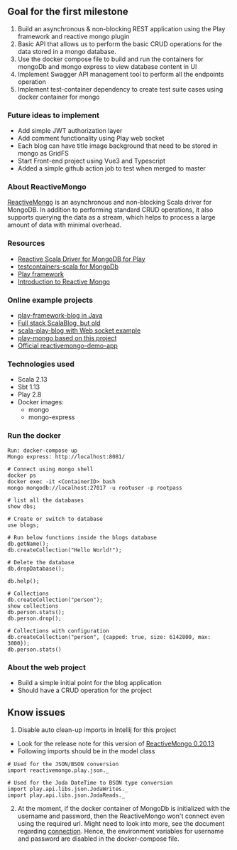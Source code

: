 ## Goal for the first milestone

1. Build an asynchronous & non-blocking REST application using the Play framework and reactive mongo plugin
2. Basic API that allows us to perform the basic CRUD operations for the data stored in a mongo database.
3. Use the docker compose file to build and run the containers for mongoDb and mongo express to view database content in UI
4. Implement Swagger API management tool to perform all the endpoints operation 
5. Implement test-container dependency to create test suite cases using docker container for mongo

### Future ideas to implement
- Add simple JWT authorization layer
- Add comment functionality using Play web socket
- Each blog can have title image background that need to be stored in mongo as GridFS
- Start Front-end project using Vue3 and Typescript 
- Added a simple github action job to test when merged to master

### About ReactiveMongo
[ReactiveMongo](http://reactivemongo.org/) is an asynchronous and non-blocking Scala driver for MongoDB. 
In addition to performing standard CRUD operations, it also supports querying the data as a stream, which helps to process a large amount of data with minimal overhead.

### Resources
- [Reactive Scala Driver for MongoDB for Play](http://reactivemongo.org/releases/1.0/documentation/tutorial/play.html)
- [testcontainers-scala for MongoDb](https://github.com/testcontainers/testcontainers-scala)
- [Play framework](https://www.playframework.com/)
- [Introduction to Reactive Mongo](https://www.baeldung.com/scala/mongo-reactive-intro)

### Online example projects
- [play-framework-blog in Java](https://github.com/reljicd/play-framework-blog)
- [Full stack ScalaBlog, but old](https://github.com/kairos34/ScalaBlog)
- [scala-play-blog with Web socket example](https://github.com/mykisscool/scala-play-blog)
- [play-mongo based on this project](https://github.com/smahjoub/play-mongo)
- [Official reactivemongo-demo-app](https://github.com/ReactiveMongo/reactivemongo-demo-app)

### Technologies used
- Scala 2.13
- Sbt 1.13
- Play 2.8
- Docker images:
  - mongo
  - mongo-express
    
### Run the docker 
```
Run: docker-compose up
Mongo express: http://localhost:8081/

# Connect using mongo shell
docker ps
docker exec -it <ContainerID> bash
mongo mongodb://localhost:27017 -u rootuser -p rootpass

# list all the databases
show dbs;

# Create or switch to database
use blogs;

# Run below functions inside the blogs database
db.getName();
db.createCollection("Hello World!");

# Delete the database
db.dropDatabase();

db.help();

# Collections
db.createCollection("person");
show collections
db.person.stats();
db.person.drop();

# Collections with configuration
db.createCollection("person", {capped: true, size: 6142800, max: 3000});
db.person.stats()
```

### About the web project
- Build a simple initial point for the blog application
- Should have a CRUD operation for the project

## Know issues
1. Disable auto clean-up imports in Intellij for this project
  - Look for the release note for this version of [ReactiveMongo 0.20.13](http://reactivemongo.org/releases/0.1x/documentation/release-details.html)
  - Following imports should be in the model class
```
# Used for the JSON/BSON conversion
import reactivemongo.play.json._

# Used for the Joda DateTime to BSON type conversion 
import play.api.libs.json.JodaWrites._
import play.api.libs.json.JodaReads._
```
2. At the moment, if the docker container of MongoDb is initialized with the username and password, then the ReactiveMongo won't connect even using the required url.
Might need to look into more, see the document regarding [connection](http://reactivemongo.org/releases/1.0/documentation/tutorial/connect-database.html). 
   Hence, the environment variables for username and password are disabled in the docker-compose file.